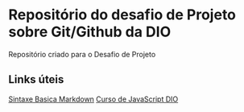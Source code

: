 # Repositório do desafio de Projeto sobre Git/Github da DIO
Repositório criado para o Desafio de Projeto

## Links úteis 
[Sintaxe Basica Markdown](https://www.markdownguide.org/basic-syntax/)
[Curso de JavaScript DIO](https://digitalinnovation.one/cursos/javascript)

